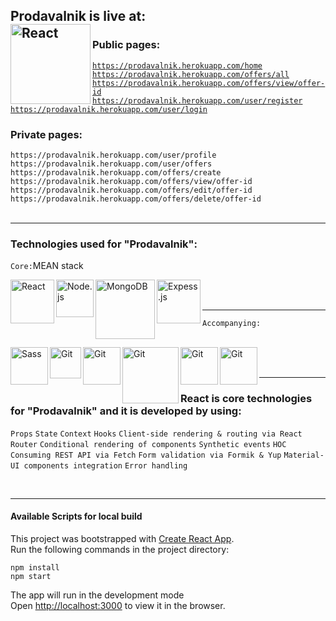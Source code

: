 <h2> Prodavalnik is live at: <br />
<a href="https://prodavalnik.herokuapp.com/">
<img align="left" alt="React" width="128px" src="https://upload.wikimedia.org/wikipedia/en/a/a9/Heroku_logo.png" />
</a>
</h1>

### Public pages:

[`https://prodavalnik.herokuapp.com/home`][prodavalnik-home] <br>
[`https://prodavalnik.herokuapp.com/offers/all`][prodavalnik-all-offers] <br>
[`https://prodavalnik.herokuapp.com/offers/view/offer-id`][prodavalnik-view-offer] <br>
[`https://prodavalnik.herokuapp.com/user/register`][prodavalnik-register] <br>
[`https://prodavalnik.herokuapp.com/user/login`][prodavalnik-login] <br>

### Private pages:

`https://prodavalnik.herokuapp.com/user/profile` <br>
`https://prodavalnik.herokuapp.com/user/offers` <br>
`https://prodavalnik.herokuapp.com/offers/create` <br>
`https://prodavalnik.herokuapp.com/offers/view/offer-id` <br>
`https://prodavalnik.herokuapp.com/offers/edit/offer-id` <br>
`https://prodavalnik.herokuapp.com/offers/delete/offer-id` <br>
<br />
 *  *  *  *  *

### Technologies used for "Prodavalnik":

`Core:`MEAN stack

<img align="left" alt="React" width="70px" src="https://upload.wikimedia.org/wikipedia/commons/thumb/a/a7/React-icon.svg/330px-React-icon.svg.png" />
<img align="left" alt="Node.js" width="60px" src="https://upload.wikimedia.org/wikipedia/commons/thumb/d/d9/Node.js_logo.svg/1024px-Node.js_logo.svg.png" />
<img align="left" alt="MongoDB" width="95px" src="https://www.edgexfoundry.org/wp-content/uploads/sites/25/2019/07/mongodb-logo-39d3026cd557c2ff1912112d620b88c7.png" />
<img align="left" alt="Expess.js" width="70px" src="https://cdn2.hubspot.net/hubfs/4305976/s3-files/express_0.png" />
<br />
<br />

---
`Аccompanying:`
<br />
<br />

<img align="left" alt="Sass" width="60px" src="https://alekshristov.com/images/sass.png" />
<img align="left" alt="Git" width="50px" src="https://material-ui.com/static/logo_raw.svg" />
<img align="left" alt="Git" width="60px" src="https://user-images.githubusercontent.com/4060187/61057426-4e5a4600-a3c3-11e9-9114-630743e05814.png" />
<img align="left" alt="Git" width="90px" src="https://www.blog.plint-sites.nl/wordpress/wp-content/uploads/2016/07/react-router.png" />
<img align="left" alt="Git" width="60px" src="https://nodemailer.com/nm_logo_200x136.png" />
<img align="left" alt="Git" width="60px" src="https://git-scm.com/images/logo@2x.png" /> 

<br />
<br />

---

### React is core technologies for "Prodavalnik" and it is developed by using:
`Props`
`State` 
`Context` 
`Hooks` 
`Client-side rendering & routing via React Router` 
`Conditional rendering of components` 
`Synthetic events` 
`HOC` 
`Consuming REST API via Fetch` 
`Form validation via Formik & Yup` 
`Material-UI components integration` 
`Error handling` 

<br>

 *  *  *  *  *


#### Available Scripts for local build
This project was bootstrapped with [Create React App](https://github.com/facebook/create-react-app). <br>
Run the following commands in the project directory:

`npm install` <br>
`npm start`  <br>

The app will run in the development mode<br />
Open [http://localhost:3000](http://localhost:3000) to view it in the browser.


[prodavalnik]: https://prodavalnik.herokuapp.com/
[prodavalnik-home]: https://prodavalnik.herokuapp.com/home
[prodavalnik-all-offers]: https://prodavalnik.herokuapp.com/offers/all
[prodavalnik-view-offer]: https://prodavalnik.herokuapp.com/offers/view/5f2b22d519fabb0017aea741
[prodavalnik-register]: https://prodavalnik.herokuapp.com/user/register
[prodavalnik-login]: https://prodavalnik.herokuapp.com/user/login

[react]: https://reactjs.org/
[sass]: https://sass-lang.com/
[mui]: https://material-ui.com/
[formik]: https://formik.org/
[reactrouter]: https://reactrouter.com/
[node]: https://nodejs.org/en/
[express]: https://expressjs.com/
[nodemailer]: https://nodemailer.com/about/
[mongo]: https://www.mongodb.com/
[git]: https://git-scm.com/
